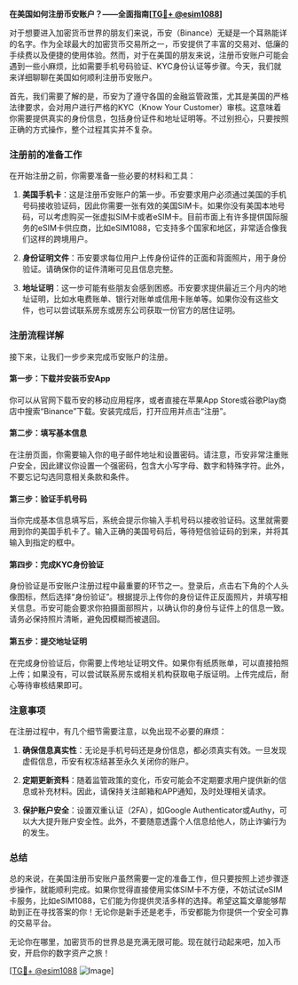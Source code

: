 **在美国如何注册币安账户？——全面指南[[TG💪+ @esim1088](https://t.me/s/esim1088)]**

对于想要进入加密货币世界的朋友们来说，币安（Binance）无疑是一个耳熟能详的名字。作为全球最大的加密货币交易所之一，币安提供了丰富的交易对、低廉的手续费以及便捷的使用体验。然而，对于在美国的朋友来说，注册币安账户可能会遇到一些小麻烦，比如需要手机号码验证、KYC身份认证等步骤。今天，我们就来详细聊聊在美国如何顺利注册币安账户。

首先，我们需要了解的是，币安为了遵守各国的金融监管政策，尤其是美国的严格法律要求，会对用户进行严格的KYC（Know Your Customer）审核。这意味着你需要提供真实的身份信息，包括身份证件和地址证明等。不过别担心，只要按照正确的方式操作，整个过程其实并不复杂。

### 注册前的准备工作

在开始注册之前，你需要准备一些必要的材料和工具：

1. **美国手机卡**：这是注册币安账户的第一步。币安要求用户必须通过美国的手机号码接收验证码，因此你需要一张有效的美国SIM卡。如果你没有美国本地号码，可以考虑购买一张虚拟SIM卡或者eSIM卡。目前市面上有许多提供国际服务的eSIM卡供应商，比如eSIM1088，它支持多个国家和地区，非常适合像我们这样的跨境用户。
   
2. **身份证明文件**：币安要求每位用户上传身份证件的正面和背面照片，用于身份验证。请确保你的证件清晰可见且信息完整。

3. **地址证明**：这一步可能有些朋友会感到困惑。币安要求提供最近三个月内的地址证明，比如水电费账单、银行对账单或信用卡账单等。如果你没有这些文件，也可以尝试联系房东或房东公司获取一份官方的居住证明。

### 注册流程详解

接下来，让我们一步步来完成币安账户的注册。

#### 第一步：下载并安装币安App

你可以从官网下载币安的移动应用程序，或者直接在苹果App Store或谷歌Play商店中搜索“Binance”下载。安装完成后，打开应用并点击“注册”。

#### 第二步：填写基本信息

在注册页面，你需要输入你的电子邮件地址和设置密码。请注意，币安非常注重账户安全，因此建议你设置一个强密码，包含大小写字母、数字和特殊字符。此外，不要忘记勾选同意相关条款和条件。

#### 第三步：验证手机号码

当你完成基本信息填写后，系统会提示你输入手机号码以接收验证码。这里就需要用到你的美国手机卡了。输入正确的美国号码后，等待短信验证码的到来，并将其输入到指定的框中。

#### 第四步：完成KYC身份验证

身份验证是币安账户注册过程中最重要的环节之一。登录后，点击右下角的个人头像图标，然后选择“身份验证”。根据提示上传你的身份证件正反面照片，并填写相关信息。币安可能会要求你拍摄面部照片，以确认你的身份与证件上的信息一致。请务必保持照片清晰，避免因模糊而被退回。

#### 第五步：提交地址证明

在完成身份验证后，你需要上传地址证明文件。如果你有纸质账单，可以直接拍照上传；如果没有，可以尝试联系房东或相关机构获取电子版证明。上传完成后，耐心等待审核结果即可。

### 注意事项

在注册过程中，有几个细节需要注意，以免出现不必要的麻烦：

1. **确保信息真实性**：无论是手机号码还是身份信息，都必须真实有效。一旦发现虚假信息，币安有权冻结甚至永久关闭你的账户。

2. **定期更新资料**：随着监管政策的变化，币安可能会不定期要求用户提供新的信息或补充材料。因此，请保持关注邮箱和APP通知，及时处理相关请求。

3. **保护账户安全**：设置双重认证（2FA），如Google Authenticator或Authy，可以大大提升账户安全性。此外，不要随意透露个人信息给他人，防止诈骗行为的发生。

### 总结

总的来说，在美国注册币安账户虽然需要一定的准备工作，但只要按照上述步骤逐步操作，就能顺利完成。如果你觉得直接使用实体SIM卡不方便，不妨试试eSIM卡服务，比如eSIM1088，它们能为你提供灵活多样的选择。希望这篇文章能够帮助到正在寻找答案的你！无论你是新手还是老手，币安都能为你提供一个安全可靠的交易平台。

无论你在哪里，加密货币的世界总是充满无限可能。现在就行动起来吧，加入币安，开启你的数字资产之旅！

[[TG💪+ @esim1088](https://t.me/s/esim1088) ![Image](https://i.postimg.cc/4NQfJmqS/Snipaste-2025-05-13-00-14-12.png)]